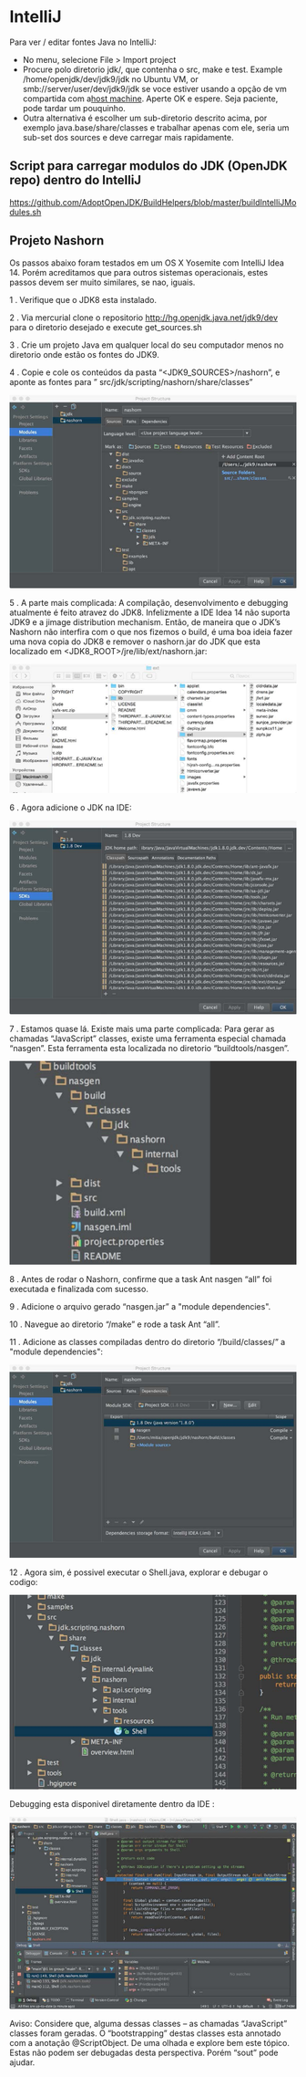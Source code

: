 # IntelliJ

Para ver / editar fontes Java no IntelliJ:
 - No menu, selecione File > Import project
 - Procure polo diretorio jdk/, que contenha o src, make e test. Example /home/openjdk/dev/jdk9/jdk no Ubuntu VM, or smb://server/user/dev/jdk9/jdk se voce estiver usando a opção de vm compartida com a[host machine](../virtual-machines/sharing_host_folder_with_guest_vm.md). Aperte OK e espere. Seja paciente, pode tardar um pouquinho.
 - Outra alternativa é escolher um sub-diretorio descrito acima, por exemplo java.base/share/classes e trabalhar apenas com ele, seria um sub-set dos sources e deve carregar mais rapidamente.

## Script para carregar modulos do JDK (OpenJDK repo) dentro do IntelliJ
https://github.com/AdoptOpenJDK/BuildHelpers/blob/master/buildIntelliJModules.sh

## Projeto Nashorn

Os passos abaixo foram testados em um OS X Yosemite com IntelliJ Idea 14.
Porém acreditamos que para outros sistemas operacionais, estes passos devem ser muito similares, se nao, iguais.

1 . Verifique que o JDK8 esta instalado.

2 . Via mercurial clone o repositorio http://hg.openjdk.java.net/jdk9/dev para o diretorio desejado e execute get_sources.sh

3 . Crie um projeto Java em qualquer local do seu computador menos no diretorio onde estão os fontes do JDK9.

4 . Copie e cole os conteúdos da pasta “<JDK9_SOURCES>/nashorn”, e aponte as fontes para ” src/jdk/scripting/nashorn/share/classes”

![](1.jpg)

5 . A parte mais complicada: A compilação, desenvolvimento e debugging atualmente é feito atravez do JDK8. Infelizmente a IDE Idea 14 não suporta JDK9 e a jimage distribution mechanism. Então, de maneira que o JDK’s Nashorn não interfira com o que nos fizemos o build, é uma boa ideia fazer uma nova copia do JDK8 e remover o nashorn.jar do JDK que esta localizado em <JDK8_ROOT>/jre/lib/ext/nashorn.jar:

![](11.jpg)

6 . Agora adicione o JDK na IDE:

![](12.jpg)

7 .  Estamos quase lá. Existe mais uma parte complicada: Para gerar as chamadas “JavaScript” classes, existe uma ferramenta especial chamada “nasgen”. Esta ferramenta esta localizada no diretorio “buildtools/nasgen”.

![](13.jpg)

8 . Antes de rodar o Nashorn, confirme que a task Ant nasgen “all” foi executada e finalizada com sucesso.

9 . Adicione o arquivo gerado “nasgen.jar” a "module dependencies".

10 . Navegue ao diretorio “<nashorn>/make” e rode a task Ant “all”.

11 . Adicione as classes compiladas dentro do diretorio “<nashorn>/build/classes/” a "module dependencies":

![](14.jpg)

12 . Agora sim, é possivel executar o Shell.java, explorar e debugar o codigo:

![](15.jpg)

Debugging esta disponivel diretamente dentro da IDE :

![](16.jpg)

Aviso: Considere que, alguma dessas classes – as chamadas “JavaScript” classes foram geradas. O “bootstrapping” destas classes esta annotado com a anotação @ScriptObject. De uma olhada e explore bem este tópico. Estas não podem ser debugadas desta perspectiva. Porém “sout” pode ajudar.